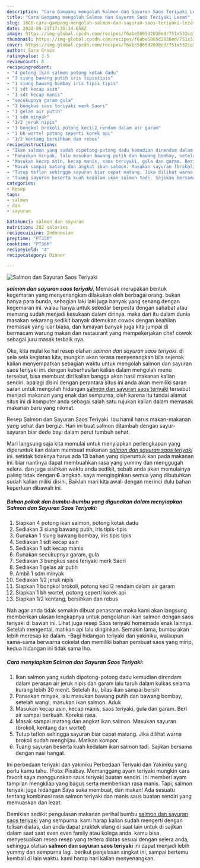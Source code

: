 ```yaml
---
description: "Cara Gampang mengolah Salmon dan Sayuran Saos Teriyaki Lezat"
title: "Cara Gampang mengolah Salmon dan Sayuran Saos Teriyaki Lezat"
slug: 1686-cara-gampang-mengolah-salmon-dan-sayuran-saos-teriyaki-lezat
date: 2020-08-21T17:35:14.658Z
image: https://img-global.cpcdn.com/recipes/f6abe5865d2038ed/751x532cq70/salmon-dan-sayuran-saos-teriyaki-foto-resep-utama.jpg
thumbnail: https://img-global.cpcdn.com/recipes/f6abe5865d2038ed/751x532cq70/salmon-dan-sayuran-saos-teriyaki-foto-resep-utama.jpg
cover: https://img-global.cpcdn.com/recipes/f6abe5865d2038ed/751x532cq70/salmon-dan-sayuran-saos-teriyaki-foto-resep-utama.jpg
author: Sara Gross
ratingvalue: 3.5
reviewcount: 8
recipeingredient:
- "4 potong ikan salmon potong kotak dadu"
- "3 siung bawang putih iris tipistipis"
- "1 siung bawang bombay iris tipis tipis"
- "1 sdt kecap asin"
- "1 sdt kecap manis"
- "secukupnya garam gula"
- "3 bungkus saos teriyaki merk Saori"
- "1 gelas air putih"
- "1 sdm minyak"
- "1/2 jeruk nipis"
- "1 bongkol brokoli potong kecil2 rendam dalam air garam"
- "1 bh wortel potong seperti korek api"
- "1/2 kentang bersihkan dan rebus"
recipeinstructions:
- "Ikan salmon yang sudah dipotong-potong dadu kemudian direndam dalam perasan air jeruk nipis dan garam lalu taruh dalam kulkas selama kurang lebih 30 menit. Setelah itu, bilas ikan sampai bersih"
- "Panaskan minyak, lalu masukan bawang putih dan bawang bombay, setelah wangi, masukan ikan salmon. Aduk"
- "Masukan kecap asin, kecap manis, saos teriyaki, gula dan garam. Beri air sampai berkuah. Koreksi rasa."
- "Masak sampai matang dan angkat ikan salmon. Masukan sayuran (brokoli, kentang dan wortel)"
- "Tutup teflon sehingga sayuran biar cepat matang. Jika dilihat warna brokoli sudah menghijau. Matikan kompor."
- "Tuang sayuran beserta kuah kedalam ikan salmon tadi. Sajikan bersama dengan nasi hangat."
categories:
- Resep
tags:
- salmon
- dan
- sayuran

katakunci: salmon dan sayuran 
nutrition: 282 calories
recipecuisine: Indonesian
preptime: "PT35M"
cooktime: "PT36M"
recipeyield: "4"
recipecategory: Dinner

---
```



![Salmon dan Sayuran Saos Teriyaki](https://img-global.cpcdn.com/recipes/f6abe5865d2038ed/751x532cq70/salmon-dan-sayuran-saos-teriyaki-foto-resep-utama.jpg)

<b><i>salmon dan sayuran saos teriyaki</i></b>, Memasak merupakan bentuk kegemaran yang menyenangkan dilakukan oleh berbagai orang. bukan hanya para bunda, sebagian laki laki juga banyak yang senang dengan kegemaran ini. walau hanya untuk sekedar berpesta dengan sahabat atau memang sudah menjadi kesukaan dalam dirinya. maka dari itu dalam dunia masakan sekarang sedikit banyak ditemukan cowok dengan keahlian memasak yang luar biasa, dan lumayan banyak juga kita jumpai di bermacam warung makan dan restaurant yang mempekerjakan chef cowok sebagai juru masak terbaik nya.

Oke, kita mulai ke hal resep olahan <i>salmon dan sayuran saos teriyaki</i>. di sela sela kegiatan kita, mungkin akan terasa menyenangkan bila sejenak kalian menyempatkan sebagian waktu untuk mengolah salmon dan sayuran saos teriyaki ini. dengan keberhasilan kalian dalam mengolah menu tersebut, bisa membuat diri kalian bangga akan hasil makanan kalian sendiri. apalagi disini dengan perantara situs ini anda akan memiliki saran saran untuk mengolah hidangan <u>salmon dan sayuran saos teriyaki</u> tersebut menjadi makanan yang enak dan sempurna, oleh karena itu tandai alamat situs ini di komputer anda sebagai salah satu rujukan kalian dalam memasak makanan baru yang nikmat.

Resep Salmon dan Sayuran Saos Teriyaki. Ibu hamil harus makan-makanan yang sehat dan bergizi. Hari ini buat salmon ditambah dengan sayur-sayuran biar dede bayi dalam perut tumbuh sehat.


Mari langsung saja kita memulai untuk menyiapkan perlengkapan yang diperuntuk kan dalam membuat makanan <u><i>salmon dan sayuran saos teriyaki</i></u> ini. setidak tidaknya harus ada <b>13</b> bahan yang diperuntuk kan pada makanan ini. biar nantinya dapat membuahkan rasa yang yummy dan menggugah selera. dan juga sisihkan waktu anda sedikit, sebab anda akan memulainya paling tidak dengan <b>6</b> langkah. saya menginginkan semua yang dibutuhkan sudah kalian miliki disini, Baiklah mari kita awali dengan merinci dulu bahan keperluan dibawah ini.

<!--inarticleads1-->

##### Bahan pokok dan bumbu-bumbu yang digunakan dalam menyiapkan Salmon dan Sayuran Saos Teriyaki:

1. Siapkan 4 potong ikan salmon, potong kotak dadu
1. Sediakan 3 siung bawang putih, iris tipis-tipis
1. Gunakan 1 siung bawang bombay, iris tipis tipis
1. Sediakan 1 sdt kecap asin
1. Sediakan 1 sdt kecap manis
1. Gunakan secukupnya garam, gula
1. Sediakan 3 bungkus saos teriyaki merk Saori
1. Sediakan 1 gelas air putih
1. Ambil 1 sdm minyak
1. Sediakan 1/2 jeruk nipis
1. Siapkan 1 bongkol brokoli, potong kecil2 rendam dalam air garam
1. Siapkan 1 bh wortel, potong seperti korek api
1. Siapkan 1/2 kentang, bersihkan dan rebus


Nah agar anda tidak semakin dibuat penasaran maka kami akan langsung memberikan ulasan lengkapnya untuk pengolahan ikan salmon dengan saos teriyaki di bawah ini. Lihat juga resep Saos teriyaki homemade enak lainnya. Setelah mengental, matikan api lalu dinginkan. Semakin lama, bumbu akan lebih meresap ke dalam. -Bagi hidangan teriyaki dan yakiniku, walaupun sama-sama berwarna cokelat dan memiliki bahan pembuat saos yang mirip, kedua hidangan ini tidak sama lho. 

<!--inarticleads2-->

##### Cara menyiapkan Salmon dan Sayuran Saos Teriyaki:

1. Ikan salmon yang sudah dipotong-potong dadu kemudian direndam dalam perasan air jeruk nipis dan garam lalu taruh dalam kulkas selama kurang lebih 30 menit. Setelah itu, bilas ikan sampai bersih
1. Panaskan minyak, lalu masukan bawang putih dan bawang bombay, setelah wangi, masukan ikan salmon. Aduk
1. Masukan kecap asin, kecap manis, saos teriyaki, gula dan garam. Beri air sampai berkuah. Koreksi rasa.
1. Masak sampai matang dan angkat ikan salmon. Masukan sayuran (brokoli, kentang dan wortel)
1. Tutup teflon sehingga sayuran biar cepat matang. Jika dilihat warna brokoli sudah menghijau. Matikan kompor.
1. Tuang sayuran beserta kuah kedalam ikan salmon tadi. Sajikan bersama dengan nasi hangat.


Ini perbedaan teriyaki dan yakiniku Perbedaan Teriyaki dan Yakiniku yang perlu kamu tahu. (Foto: Pixabay. Memanggang ayam teriyaki mungkin cara favorit saya menggunakan saus teriyaki buatan sendiri. Ini memberi ayam tampilan mengkilap yang bagus serta memberikan rasa manis. Tapi, salmon teriyaki juga hidangan Saya suka membuat, dan makan! Ada sesuatu tentang kombinasi rasa salmon teriyaki dan manis saus buatan sendiri yang memuaskan dan lezat. 

Demikian sedikit pengulasan makanan perihal bumbu <u>salmon dan sayuran saos teriyaki</u> yang sempurna. kami harap kalian sudah mengerti dengan tulisan diatas, dan anda dapat praktek ulang di saat lain untuk di sajikan dalam saat saat even even family atau kolega anda. kamu bisa menyesuaikan resep resep yang tertera diatas sesuai dengan selera anda, sehingga olahan <b>salmon dan sayuran saos teriyaki</b> ini dapat menjadi lebih yummy dan sempurna lagi. berikut penjelasan singkat ini, sampai bertemu kembali di lain waktu. kami harap hari kalian menyenangkan.
